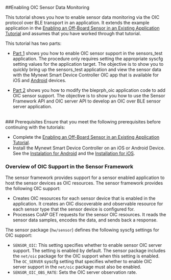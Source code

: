 ##Enabling OIC Sensor Data Monitoring

This tutorial shows you how to enable sensor data monitoring via the OIC protocol over BLE transport in an application.  It extends the example application in the [Enabling an Off-Board Sensor in an Existing Application Tutorial](/os/tutorials/sensors/sensor_nrf52_bno055.md) and assumes that you have worked through that tutorial. 

This tutorial has two parts:

* [Part 1](/os/tutorials/sensors/sensor_nrf52_bno055_oic.md) shows you how to enable OIC sensor support in the sensors_test application. The procedure only requires setting the appropriate syscfg setting values for the application target. The objective is to show you to quickly bring up the sensors_test application and view the sensor data with the Mynewt Smart Device Controller OIC app that is available for iOS and [Android](https://github.com/runtimeco/android_sensor) devices.

* [Part 2](/os/tutorials/sensors/sensor_bleprph_oic.md) shows you how to modify the bleprph_oic application code to add OIC sensor support. The objective is to show you how to use the Sensor Framework API and OIC server API to develop an OIC over BLE sensor server application.
<br>
### Prerequisites 
Ensure that you meet the following prerequisites before continuing with the tutorials:

* Complete the [Enabling an Off-Board Sensor in an Existing Application Tutorial](/os/tutorials/sensors/sensor_nrf52_bno055.md).
* Install the Mynewt Smart Device Controller on an iOS or Android Device. See the [Instalation for Android](https://github.com/runtimeco/android_sensor) and the [Installation for iOS](...).

### Overview of OIC Support in the Sensor Framework

The sensor framework  provides support for a sensor enabled application to host the sensor devices as OIC resources.  The sensor framework provides the following OIC support:

* Creates OIC resources for each sensor device that is enabled in the application. It creates an OIC discoverable and observable resource for each sensor type that the sensor device is configured for. 
* Processes CoAP GET requests for the sensor OIC resources. It reads the sensor data samples, encodes the data, and sends back a response.

The sensor package (`hw/sensor`) defines the following syscfg settings for OIC support:

* `SENSOR_OIC`: This setting specifies whether to enable sensor OIC server support. The setting is enabled by default. The sensor package includes the `net/oic` package for the OIC support when this setting is enabled. The `OC_SERVER` syscfg setting that specifies whether to enable OIC server support in the `net/oic` package must also be enabled. 
* `SENSOR_OIC_OBS_RATE`: Sets the OIC server observation rate.

